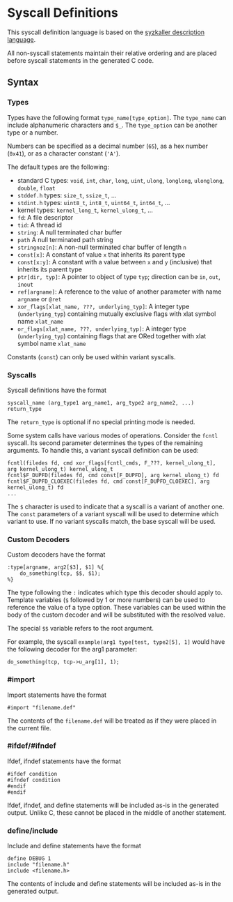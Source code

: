 Syscall Definitions
====

This syscall definition language is based on the [syzkaller description language](https://github.com/google/syzkaller/blob/master/docs/syscall_descriptions.md).

All non-syscall statements maintain their relative ordering and are placed
before syscall statements in the generated C code.

## Syntax

### Types

Types have the following format `type_name[type_option]`.
The `type_name` can include alphanumeric characters and `$_`.
The `type_option` can be another type or a number.

Numbers can be specified as a decimal number (`65`), as a hex number (`0x41`), or as a character constant (`'A'`).

The default types are the following:
 * standard C types: `void`, `int`, `char`, `long`, `uint`, `ulong`, `longlong`, `ulonglong`, `double`, `float`
 * `stddef.h` types: `size_t`, `ssize_t`, ...
 * `stdint.h` types: `uint8_t`, `int8_t`, `uint64_t`, `int64_t`, ...
 * kernel types: `kernel_long_t`, `kernel_ulong_t`, ...
 * `fd`: A file descriptor
 * `tid`: A thread id
 * `string`: A null terminated char buffer
 * `path` A null terminated path string
 * `stringnoz[n]`: A non-null terminated char buffer of length `n`
 * `const[x]`: A constant of value `x` that inherits its parent type
 * `const[x:y]`: A constant with a value between `x` and `y` (inclusive) that inherits its parent type
 * `ptr[dir, typ]`: A pointer to object of type `typ`; direction can be `in`, `out`, `inout`
 * `ref[argname]`: A reference to the value of another parameter with name `argname` or `@ret`
 * `xor_flags[xlat_name, ???, underlying_typ]`: A integer type (`underlying_typ`)
    containing mutually exclusive flags with xlat symbol name `xlat_name`
 * `or_flags[xlat_name, ???, underlying_typ]`: A integer type (`underlying_typ`)
    containing flags that are ORed together with xlat symbol name `xlat_name`

Constants (`const`) can only be used within variant syscalls.

### Syscalls
Syscall definitions have the format
```
syscall_name (arg_type1 arg_name1, arg_type2 arg_name2, ...) return_type
```

The `return_type` is optional if no special printing mode is needed.

Some system calls have various modes of operations. Consider the `fcntl` syscall.
Its second parameter determines the types of the remaining arguments. To
handle this, a variant syscall definition can be used:
```
fcntl(filedes fd, cmd xor_flags[fcntl_cmds, F_???, kernel_ulong_t], arg kernel_ulong_t) kernel_ulong_t
fcntl$F_DUPFD(filedes fd, cmd const[F_DUPFD], arg kernel_ulong_t) fd
fcntl$F_DUPFD_CLOEXEC(filedes fd, cmd const[F_DUPFD_CLOEXEC], arg kernel_ulong_t) fd
...
```

The `$` character is used to indicate that a syscall is a variant of another one.
The `const` parameters of a variant syscall will be used to determine which
variant to use. If no variant syscalls match, the base syscall will be used.

### Custom Decoders

Custom decoders have the format
```
:type[argname, arg2[$3], $1] %{
    do_something(tcp, $$, $1);
%}
```

The type following the `:` indicates which type this decoder should apply to.
Template variables (`$` followed by 1 or more numbers) can be used to reference
the value of a type option. These variables can be used within the body of the
custom decoder and will be substituted with the resolved value.

The special `$$` variable refers to the root argument.

For example, the syscall `example(arg1 type[test, type2[5], 1]` would have the
following decoder for the arg1 parameter:
```
do_something(tcp, tcp->u_arg[1], 1);
```

### #import

Import statements have the format
```
#import "filename.def"
```

The contents of the `filename.def` will be treated as if they were placed in the current file.

### #ifdef/#ifndef

Ifdef, ifndef statements have the format
```
#ifdef condition
#ifndef condition
#endif
#endif
```

Ifdef, ifndef, and define statements will be included as-is in the generated output.
Unlike C, these cannot be placed in the middle of another statement.

### define/include

Include and define statements have the format
```
define DEBUG 1
include "filename.h"
include <filename.h>
```

The contents of include and define statements will be included as-is in the generated output.
